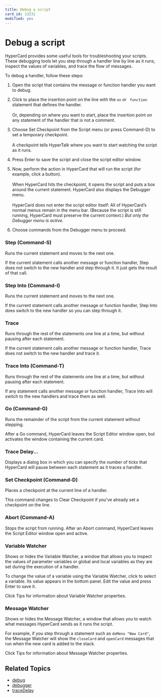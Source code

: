 ```yaml
---
title: Debug a script
card_id: 13231
modified: yes
---
```


# Debug a script

HyperCard provides some useful tools for troubleshooting your scripts. These debugging tools let you step through a handler line by line as it runs, inspect the values of variables, and trace the flow of messages.

To debug a handler, follow these steps:

1. Open the script that contains the message or function handler you want to debug.

2. Click to place the insertion point on the line with the `on` or ` function` statement that defines the handler. <br><br> Or, depending on where you want to start, place the insertion point on any statement of the handler that is not a comment.

3. Choose Set Checkpoint from the Script menu (or press Command-D) to set a temporary checkpoint. <br><br> A checkpoint tells HyperTalk where you want to start watching the script as it runs.

4. Press Enter to save the script and close the script editor window.

5. Now, perform the action in HyperCard that will run the script (for example, click a button). <br><br> When HyperCard hits the checkpoint, it opens the script and puts a box around the current statement. HyperCard also displays the Debugger menu. <br><br> HyperCard does not enter the script editor itself: All of HyperCard’s normal menus remain in the menu bar. (Because the script is still running, HyperCard must preserve the current context.) <i>But only the Debugger menu is active.</i>

6. Choose commands from the Debugger menu to proceed.

### Step (Command-S)

Runs the current statement and moves to the next one.

If the current statement calls another message or function handler, Step does not switch to the new handler and step through it. It just gets the result of that call.

### Step Into (Command-I)

Runs the current statement and moves to the next one.

If the current statement calls another message or function handler, Step Into does switch to the new handler so you can step through it.

### Trace

Runs through the rest of the statements one line at a time, but without pausing after each statement.

If the current statement calls another message or function handler, Trace does not switch to the new handler and trace it.

### Trace Into (Command-T)

Runs through the rest of the statements one line at a time, but without pausing after each statement.

If any statement calls another message or function handler, Trace Into will switch to the new handlers and trace them as well.

### Go (Command-G)

Runs the remainder of the script from the current statement without stepping.

After a Go command, HyperCard leaves the Script Editor window open, but activates the window containing the current card.

### Trace Delay...

Displays a dialog box in which you can specify the number of ticks that HyperCard will pause between each statement as it traces a handler.

### Set Checkpoint (Command-D)

Places a checkpoint at the current line of a handler.

This command changes to Clear Checkpoint if you’ve already set a checkpoint on the line.

### Abort (Command-A)

Stops the script from running. After an Abort command, HyperCard leaves the Script Editor window open and active.

### Variable Watcher

Shows or hides the Variable Watcher, a window that allows you to inspect the values of parameter variables or global and local variables as they are set during the execution of a handler.

To change the value of a variable using the Variable Watcher, click to select a variable. Its value appears in the bottom panel. Edit the value and press Enter to save it.

Click Tips for information about Variable Watcher properties.

### Message Watcher

Shows or hides the Message Watcher, a window that allows you to watch what messages HyperCard sends as it runs the script.

For example, if you step through a statement such as `doMenu "New Card"`, the Message Watcher will show the `closeCard` and `openCard` messages that run when the new card is added to the stack.

Click Tips for information about Message Watcher properties.

## Related Topics

* [debug](/HyperTalkReference/commands/debug)
* [debugger](/HyperTalkReference/properties/debugger)
* [traceDelay](/HyperTalkReference/properties/traceDelay)
